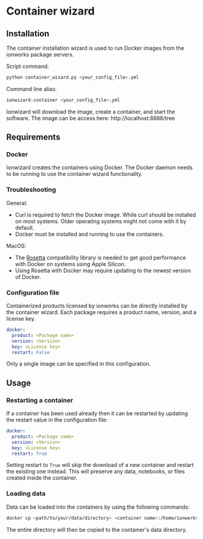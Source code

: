 # Container wizard

## Installation

The container installation wizard is used to run Docker images from
the ionworks package servers.

Script command:
```bash
python container_wizard.py <your_config_file>.yml
```
Command line alias:
```bash
ionwizard-container <your_config_file>.yml
```

Ionwizard will download the image, create a container, and start the
software. The image can be access here: http://localhost:8888/tree

## Requirements

### Docker

Ionwizard creates the containers using Docker. The Docker daemon needs to be
running to use the container wizard functionality.

### Troubleshooting

General:
- Curl is required to fetch the Docker image. While curl should be installed 
  on most systems. Older operating systems might not come with it by default.
- Docker must be installed and running to use the containers.

MacOS:
- The [Rosetta][ROSETTA_LINK] compatibility library is needed to get good 
  performance with Docker on systems using Apple Silicon.
- Using Rosetta with Docker may require updating to the newest version of 
  Docker.

### Configuration file

Containerized products licensed by ionworks can be directly installed by the 
container wizard. Each package requires a product name, version, and a license
key.
```yaml
docker:
  product: <Package name>
  version: <Version>
  key: <License key>
  restart: False
```
Only a single image can be specified in this configuration.

## Usage

### Restarting a container

If a container has been used already then it can be restarted by updating the
restart value in the configuration file:
```yaml
docker:
  product: <Package name>
  version: <Version>
  key: <License key>
  restart: True
```
Setting restart to `True` will skip the download of a new container and 
restart the existing one instead. This will preserve any data, notebooks, or 
files created inside the container.

### Loading data

Data can be loaded into the containers by using the following commands:
```bash
docker cp <path/to/your/data/directory> <container name>:/home/ionworks/data
```
The entire directory will then be copied to the container's data directory.


[ROSETTA_LINK]: https://developer.apple.com/documentation/apple-silicon/about-the-rosetta-translation-environment